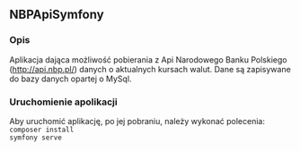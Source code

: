 ## NBPApiSymfony
### Opis
Aplikacja dająca możliwość pobierania z Api Narodowego Banku Polskiego (http://api.nbp.pl/) danych o aktualnych kursach walut.
Dane są zapisywane do bazy danych opartej o MySql. 
### Uruchomienie apolikacji
Aby uruchomić aplikację, po jej pobraniu, należy wykonać polecenia:
``` composer install ```<br/>
``` symfony serve ```
